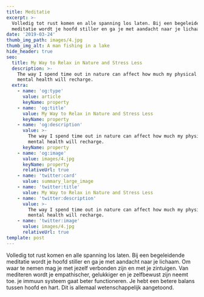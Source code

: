 ```yaml
---
title: Meditatie
excerpt: >-
  Volledig tot rust komen en alle spanning los laten. Bij een begeleidende
  meditatie wordt je hoofd stiller en ga je met aandacht naar je lichaam...
date: '2019-03-24'
thumb_img_path: images/4.jpg
thumb_img_alt: A man fishing in a lake
hide_header: true
seo:
  title: My Way to Relax in Nature and Stress Less
  description: >-
    The way I spend time out in nature can affect how much my physical and
    mental health will recharge.
  extra:
    - name: 'og:type'
      value: article
      keyName: property
    - name: 'og:title'
      value: My Way to Relax in Nature and Stress Less
      keyName: property
    - name: 'og:description'
      value: >-
        The way I spend time out in nature can affect how much my physical and
        mental health will recharge.
      keyName: property
    - name: 'og:image'
      value: images/4.jpg
      keyName: property
      relativeUrl: true
    - name: 'twitter:card'
      value: summary_large_image
    - name: 'twitter:title'
      value: My Way to Relax in Nature and Stress Less
    - name: 'twitter:description'
      value: >-
        The way I spend time out in nature can affect how much my physical and
        mental health will recharge.
    - name: 'twitter:image'
      value: images/4.jpg
      relativeUrl: true
template: post
---
```

Volledig tot rust komen en alle spanning los laten. Bij een begeleidende meditatie wordt je hoofd stiller en ga je met aandacht naar je lichaam. Om waar te nemen mag je met jezelf verbonden zijn en met je zintuigen. Van mediteren wordt je empathischer, gelukkiger en je zelfbewust zijn neemt toe. je immuun systeem gaat beter functioneren. Je hebt een betere balans tussen hoofd en hart. Dit is allemaal wetenschappelijk aangetoond.
